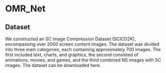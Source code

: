 # OMR_Net

## Dataset

We constructed an SC Image Compression Dataset (SCICD2K), encompassing over 2000 screen content images. 
The dataset was divided into three main categories, each containing approximately 700 images. 
The first included text, charts, and graphics, the second consisted of animations, movies, and games, and the third combined NS images with SC images.
The dataset can be downloaded here.


